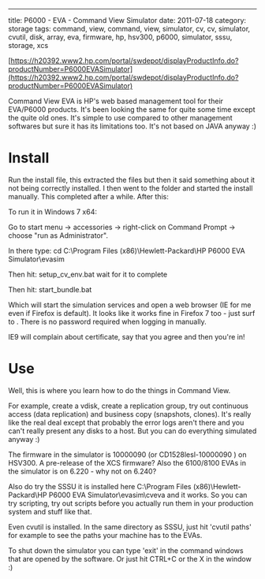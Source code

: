 ---
title: P6000 - EVA - Command View Simulator
date: 2011-07-18
category: storage
tags: command, view, command, view, simulator, cv, cv, simulator, cvutil, disk, array, eva, firmware, hp, hsv300, p6000, simulator, sssu, storage, xcs

[https://h20392.www2.hp.com/portal/swdepot/displayProductInfo.do?productNumber=P6000EVASimulator](https://h20392.www2.hp.com/portal/swdepot/displayProductInfo.do?productNumber=P6000EVASimulator)

Command View EVA is HP's web based management tool for their EVA/P6000 products. It's been looking the same for quite some time except the quite old ones. It's simple to use compared to other management softwares but sure it has its limitations too. It's not based on JAVA anyway :)

# Install

Run the install file, this extracted the files but then it said something about it not being correctly installed. I then went to the folder and started the install manually. This completed after a while. After this:

To run it in Windows 7 x64:

Go to start menu -> accessories -> right-click on Command Prompt -> choose "run as Administrator".

In there type: cd C:\\Program Files (x86)\\Hewlett-Packard\\HP P6000 EVA Simulator\\evasim

Then hit: setup\_cv\_env.bat wait for it to complete

Then hit: start\_bundle.bat

Which will start the simulation services and open a web browser (IE for me even if Firefox is default). It looks like it works fine in Firefox 7 too - just surf to . There is no password required when logging in manually.

IE9 will complain about certificate, say that you agree and then you're in!

# Use

Well, this is where you learn how to do the things in Command View.

For example, create a vdisk, create a replication group, try out continuous access (data replication) and business copy (snapshots, clones). It's really like the real deal except that probably the error logs aren't there and you can't really present any disks to a host. But you can do everything simulated anyway :)

The firmware in the simulator is 10000090 (or CD1528lesl-10000090 ) on HSV300. A pre-release of the XCS firmware? Also the 6100/8100 EVAs in the simulator is on 6.220 - why not on 6.240?

Also do try the SSSU it is installed here C:\\Program Files (x86)\\Hewlett-Packard\\HP P6000 EVA Simulator\\evasim\\cveva and it works. So you can try scripting, try out scripts before you actually run them in your production system and stuff like that.

Even cvutil is installed. In the same directory as SSSU, just hit 'cvutil paths' for example to see the paths your machine has to the EVAs.

To shut down the simulator you can type 'exit' in the command windows that are opened by the software. Or just hit CTRL+C or the X in the window :)
